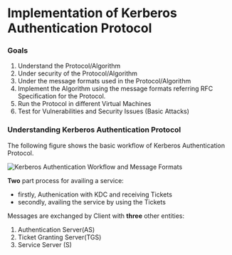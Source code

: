 # Implementation of Kerberos Authentication Protocol

### Goals

1) Understand the Protocol/Algorithm
2) Under security of the Protocol/Algorithm
3) Under the message formats used in the Protocol/Algorithm
4) Implement the Algorithm using the message formats referring RFC Specification for the Protocol.
5) Run the Protocol in different Virtual Machines
6) Test for Vulnerabilities and Security Issues (Basic Attacks)


### Understanding Kerberos Authentication Protocol

The following figure shows the basic workflow of Kerberos Authentication Protocol.

![Kerberos Authentication Workflow and Message Formats](https://github.com/gokulsreekumar/Kerberos-Implementation/blob/main/KerberosMessages.png)

**Two** part process for availing a service: 
- firstly, Authenication with KDC and receiving Tickets
- secondly, availing the service by using the Tickets

Messages are exchanged by Client with **three** other entities:
1. Authentication Server(AS)
2. Ticket Granting Server(TGS)
3. Service Server (S)
